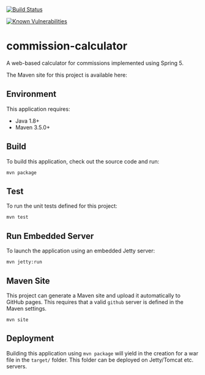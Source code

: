 [![Build Status](https://travis-ci.org/mxro/commission-calculator.svg?branch=master)](https://travis-ci.org/mxro/commission-calculator)

[![Known Vulnerabilities](https://snyk.io/test/github/mxro/commission-calculator/badge.svg?targetFile=pom.xml)](https://snyk.io/test/github/mxro/commission-calculator?targetFile=pom.xml)

# commission-calculator

A web-based calculator for commissions implemented using Spring 5.

The Maven site for this project is available here:

[]()

## Environment

This application requires:

- Java 1.8+
- Maven 3.5.0+

## Build

To build this application, check out the source code and run:

```
mvn package
```

## Test

To run the unit tests defined for this project:

```
mvn test
```

## Run Embedded Server

To launch the application using an embedded Jetty server:

```
mvn jetty:run
```

## Maven Site

This project can generate a Maven site and upload it automatically to GitHub pages. This requires that a valid `github` server is defined in the Maven settings.

```
mvn site
```

## Deployment

Building this application using `mvn package` will yield in the creation for a war file in the `target/` folder. This folder can be deployed on Jetty/Tomcat etc. servers.

